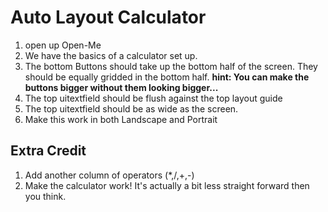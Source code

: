 # Auto Layout Calculator

  1. open up Open-Me
  2. We have the basics of a calculator set up.
  3. The bottom Buttons should take up the bottom half of the screen. They
     should be equally gridded in the bottom half. **hint: You can make the
     buttons bigger without them looking bigger...**
  4. The top uitextfield should be flush against the top layout guide
  5. The top uitextfield should be as wide as the screen.
  6. Make this work in both Landscape and Portrait

## Extra Credit

  1. Add another column of operators (*,/,+,-)
  2. Make the calculator work! It's actually a bit less straight forward then
     you think.

